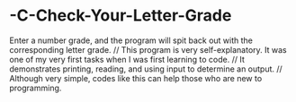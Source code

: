 # -C-Check-Your-Letter-Grade
Enter a number grade, and the program will spit back out with the corresponding letter grade.
// This program is very self-explanatory. It was one of my very first tasks when I was first learning to code. 
// It demonstrates printing, reading, and using input to determine an output.
// Although very simple, codes like this can help those who are new to programming.
